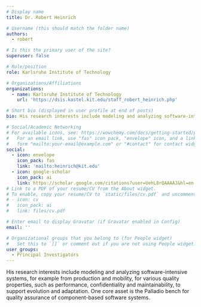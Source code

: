 ```yaml
---
# Display name
title: Dr. Robert Heinrich

# Username (this should match the folder name)
authors:
  - robert

# Is this the primary user of the site?
superuser: false

# Role/position
role: Karlsruhe Institute of Technology

# Organizations/Affiliations
organizations:
  - name: Karlsruhe Institute of Technology
    url: 'https://dsis.kastel.kit.edu/staff_robert_heinrich.php'

# Short bio (displayed in user profile at end of posts)
bio: His research interests include modeling and analyzing software-intensive systems, for example from production and mobility, for various quality properties, such as performance, confidentiality and maintainability, to support evolution and adaptation. One core asset is the Palladio bench for quality assurance of component-based software systems.

# Social/Academic Networking
# For available icons, see: https://wowchemy.com/docs/getting-started/page-builder/#icons
#   For an email link, use "fas" icon pack, "envelope" icon, and a link in the
#   form "mailto:your-email@example.com" or "#contact" for contact widget.
social:
  - icon: envelope
    icon_pack: fas
    link: 'mailto:heinrich@kit.edu'
  - icon: google-scholar
    icon_pack: ai
    link: https://scholar.google.com/citations?user=UehL8rQAAAAJ&hl=en
# Link to a PDF of your resume/CV from the About widget.
# To enable, copy your resume/CV to `static/files/cv.pdf` and uncomment the lines below.
# - icon: cv
#   icon_pack: ai
#   link: files/cv.pdf

# Enter email to display Gravatar (if Gravatar enabled in Config)
email: ''

# Organizational groups that you belong to (for People widget)
#   Set this to `[]` or comment out if you are not using People widget.
user_groups:
  - Principal Investigators
---
```


His research interests include modeling and analyzing software-intensive systems, for example from production and mobility, for various quality properties, such as performance, confidentiality and maintainability, to support evolution and adaptation. One core asset is the Palladio bench for quality assurance of component-based software systems.